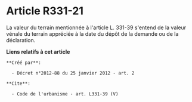 # Article R331-21

La valeur du terrain mentionnée à l'article L. 331-39 s'entend de la valeur vénale du terrain appréciée à la date du dépôt de
la demande ou de la déclaration.

**Liens relatifs à cet article**

	**Créé par**:

	  - Décret n°2012-88 du 25 janvier 2012 - art. 2

	**Cite**:

	  - Code de l'urbanisme - art. L331-39 (V)
